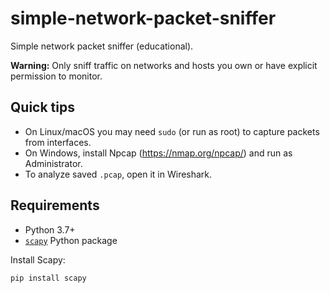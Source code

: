 # simple-network-packet-sniffer

Simple network packet sniffer (educational).

**Warning:** Only sniff traffic on networks and hosts you own or have explicit permission to monitor.

## Quick tips
- On Linux/macOS you may need `sudo` (or run as root) to capture packets from interfaces.
- On Windows, install Npcap (https://nmap.org/npcap/) and run as Administrator.
- To analyze saved `.pcap`, open it in Wireshark.

## Requirements
- Python 3.7+
- [`scapy`](https://scapy.net/) Python package

Install Scapy:
```bash
pip install scapy
